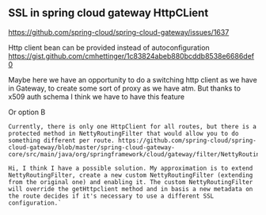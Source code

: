 ## SSL in spring cloud gateway HttpCLient

https://github.com/spring-cloud/spring-cloud-gateway/issues/1637

Http client bean can be provided instead of autoconfiguration
https://gist.github.com/cmhettinger/1c83824abeb880bcddb8538e6686def0

Maybe here we have an opportunity to do a switching http client as we have in Gateway, to create some sort of proxy as we have atm. But thanks to x509 auth schema I think we have to have this feature

Or option B

```
Currently, there is only one HttpClient for all routes, but there is a protected method in NettyRoutingFilter that would allow you to do something different per route. https://github.com/spring-cloud/spring-cloud-gateway/blob/master/spring-cloud-gateway-core/src/main/java/org/springframework/cloud/gateway/filter/NettyRoutingFilter.java#L254

Hi, I think I have a possible solution. My approximation is to extend NettyRoutingFilter, create a new custom NettyRoutingFilter (extending from the original one) and enabling it. The custom NettyRoutingFilter will override the getHttpclient method and in basis a new metadata on the route decides if it's necessary to use a different SSL configuration.`
```
